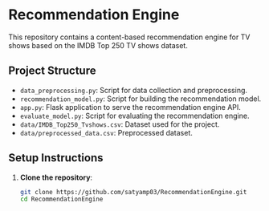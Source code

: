# Recommendation Engine

This repository contains a content-based recommendation engine for TV shows based on the IMDB Top 250 TV shows dataset.

## Project Structure

- `data_preprocessing.py`: Script for data collection and preprocessing.
- `recommendation_model.py`: Script for building the recommendation model.
- `app.py`: Flask application to serve the recommendation engine API.
- `evaluate_model.py`: Script for evaluating the recommendation engine.
- `data/IMDB_Top250_Tvshows.csv`: Dataset used for the project.
- `data/preprocessed_data.csv`: Preprocessed dataset.

## Setup Instructions

1. **Clone the repository**:
   ```sh
   git clone https://github.com/satyamp03/RecommendationEngine.git
   cd RecommendationEngine

